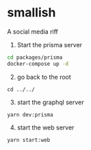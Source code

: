 # smallish

A social media riff

1. Start the prisma server

```bash
cd packages/prisma
docker-compose up -d
```

2. go back to the root

```
cd ../../
```

3. start the graphql server

```
yarn dev:prisma
```

4. start the web server

```
yarn start:web
```
